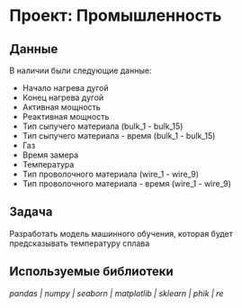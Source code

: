 # Проект: Промышленность


## Данные

В наличии были следующие данные:
- Начало нагрева дугой
- Конец нагрева дугой
- Активная мощность
- Реактивная мощность
- Тип сыпучего материала (bulk_1 - bulk_15)
- Тип сыпучего материала - время (bulk_1 - bulk_15)
- Газ
- Время замера 
- Температура
- Тип проволочного материала (wire_1 - wire_9)
- Тип проволочного материала - время (wire_1 - wire_9)

## Задача

Разработать модель машинного обучения, которая будет предсказывать температуру сплава

## Используемые библиотеки
*pandas | numpy | seaborn | matplotlib | sklearn | phik | re*
